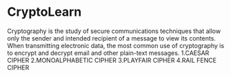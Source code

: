 # CryptoLearn
Cryptography is the study of secure communications techniques that allow only the sender and intended recipient of a message to view its contents.
When transmitting electronic data, the most common use of cryptography is to encrypt and decrypt email and other plain-text messages. 
1.CAESAR CIPHER
2.MONOALPHABETIC CIPHER
3.PLAYFAIR CIPHER
4.RAIL FENCE CIPHER


